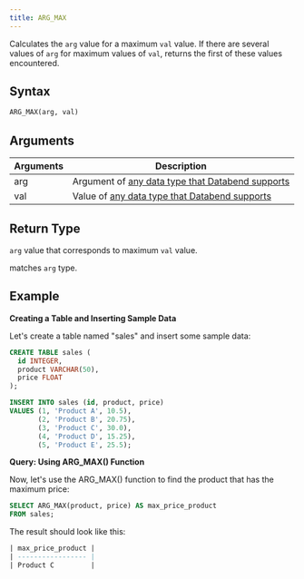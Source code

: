 ```yaml
---
title: ARG_MAX
---
```


Calculates the `arg` value for a maximum `val` value. If there are several values of `arg` for maximum values of `val`, returns the first of these values encountered.

## Syntax

```sql
ARG_MAX(arg, val)
```

## Arguments

| Arguments | Description                                                                                       |
|-----------|---------------------------------------------------------------------------------------------------|
| arg       | Argument of [any data type that Databend supports](../../13-sql-reference/10-data-types/index.md) |
| val       | Value of [any data type that Databend supports](../../13-sql-reference/10-data-types/index.md)    |

## Return Type

`arg` value that corresponds to maximum `val` value.

 matches `arg` type.

## Example

**Creating a Table and Inserting Sample Data**

Let's create a table named "sales" and insert some sample data:
```sql
CREATE TABLE sales (
  id INTEGER,
  product VARCHAR(50),
  price FLOAT
);

INSERT INTO sales (id, product, price)
VALUES (1, 'Product A', 10.5),
       (2, 'Product B', 20.75),
       (3, 'Product C', 30.0),
       (4, 'Product D', 15.25),
       (5, 'Product E', 25.5);
```

**Query: Using ARG_MAX() Function**

Now, let's use the ARG_MAX() function to find the product that has the maximum price:
```sql
SELECT ARG_MAX(product, price) AS max_price_product
FROM sales;

```

The result should look like this:
```sql
| max_price_product |
| ----------------- |
| Product C         |

```